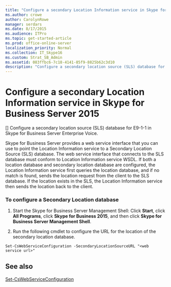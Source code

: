 ```yaml
---
title: "Configure a secondary Location Information service in Skype for Business Server 2015"
ms.author: crowe
author: CarolynRowe
manager: serdars
ms.date: 8/17/2015
ms.audience: ITPro
ms.topic: get-started-article
ms.prod: office-online-server
localization_priority: Normal
ms.collection: IT_Skype16
ms.custom: Strat_SB_Admin
ms.assetid: 083ffbc6-7c18-4141-85f9-8825b62c3d10
description: "Configure a secondary location source (SLS) database for E9-1-1 in Skype for Business Server Enterprise Voice."
---
```


# Configure a secondary Location Information service in Skype for Business Server 2015
[]
Configure a secondary location source (SLS) database for E9-1-1 in Skype for Business Server Enterprise Voice. 
  
Skype for Business Server provides a web service interface that you can use to point the Location Information service to a Secondary Location Source (SLS) database. The web service interface that connects to the SLS database must conform to Location Information service WSDL. If both a location database and secondary location database are configured, the Location Information service first queries the location database, and if no match is found, sends the location request from the client to the SLS database. If the location exists in the SLS, the Location Information service then sends the location back to the client. 
  
### To configure a Secondary Location database

1. Start the Skype for Business Server Management Shell: Click **Start**, click **All Programs**, click **Skype for Business 2015**, and then click **Skype for Business Server Management Shell**.
    
2. Run the following cmdlet to configure the URL for the location of the secondary location database. 
    
  ```
  Set-CsWebServiceConfiguration -SecondaryLocationSourceURL "<web service url>" 
  ```

## See also

#### 

[Set-CsWebServiceConfiguration](../../manage/management-shell/set-cswebserviceconfiguration.md)

